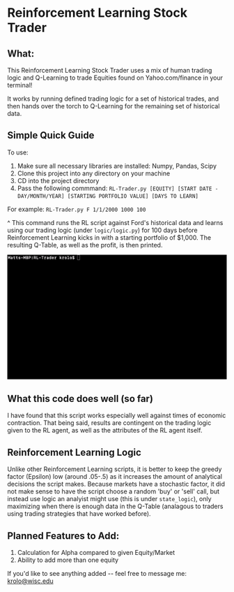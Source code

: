 # Reinforcement Learning Stock Trader
## What:
This Reinforcement Learning Stock Trader uses a mix of human trading logic and Q-Learning to trade Equities found on Yahoo.com/finance in your terminal! 

It works by running defined trading logic for a set of historical trades, and then hands over the torch to Q-Learning for the remaining set of historical data.

## Simple Quick Guide
To use:

1. Make sure all necessary libraries are installed: Numpy, Pandas, Scipy
1. Clone this project into any directory on your machine
2. CD into the project directory
3. Pass the following commmand: ```RL-Trader.py [EQUITY] [START DATE - DAY/MONTH/YEAR] [STARTING PORTFOLIO VALUE] [DAYS TO LEARN]```

For example: ```RL-Trader.py F 1/1/2000 1000 100```

^ This command runs the RL script against Ford's historical data and learns using our trading logic (under ```logic/logic.py```) for 100 days before Reinforcement Learning kicks in with a starting portfolio of $1,000. The resulting Q-Table, as well as the profit, is then printed.

![](Example-Useage.gif)

## What this code does well (so far)

I have found that this script works especially well against times of economic contraction. That being said, results are contingent on the trading logic given to the RL agent, as well as the attributes of the RL agent itself.

## Reinforcement Learning Logic

Unlike other Reinforcement Learning scripts, it is better to keep the greedy factor (Epsilon) low (around .05-.5) as it increases the amount of analytical decisions the script makes. Because markets have a stochastic factor, it did not make sense to have the script choose a random 'buy' or 'sell' call, but instead use logic an analyist might use (this is under ```state_logic```), only maximizing when there is enough data in the Q-Table (analagous to traders using trading strategies that have worked before).

## Planned Features to Add:
1. Calculation for Alpha compared to given Equity/Market
2. Ability to add more than one equity

If you'd like to see anything added -- feel free to message me: krolo@wisc.edu

